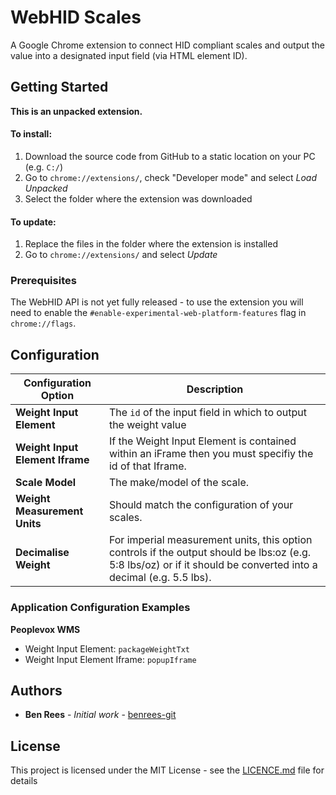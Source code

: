 # WebHID Scales

A Google Chrome extension to connect HID compliant scales and output the value into a designated input field (via HTML element ID). 

## Getting Started

**This is an unpacked extension.**

#### To install:

1. Download the source code from GitHub to a static location on your PC (e.g. `C:/`)
2. Go to `chrome://extensions/`, check "Developer mode" and select _Load Unpacked_
3. Select the folder where the extension was downloaded

#### To update:

1. Replace the files in the folder where the extension is installed
2. Go to `chrome://extensions/` and select _Update_

### Prerequisites

The WebHID API is not yet fully released - to use the extension you will need to enable the `#enable-experimental-web-platform-features` flag in `chrome://flags`.

## Configuration

Configuration Option | Description
------------ | -------------
**Weight Input Element** | The `id` of the input field in which to output the weight value
**Weight Input Element Iframe** | If the Weight Input Element is contained within an iFrame then you must specifiy the id of that Iframe.
**Scale Model** | The make/model of the scale. 
**Weight Measurement Units** | Should match the configuration of your scales.
**Decimalise Weight** | For imperial measurement units, this option controls if the output should be lbs:oz (e.g. 5:8 lbs/oz) or if it should be converted into a decimal (e.g. 5.5 lbs).

### Application Configuration Examples

**Peoplevox WMS**
* Weight Input Element: `packageWeightTxt`
* Weight Input Element Iframe: `popupIframe`

## Authors

* **Ben Rees** - *Initial work* - [benrees-git](https://github.com/benrees-git)

## License

This project is licensed under the MIT License - see the [LICENCE.md](LICENCE.md) file for details

